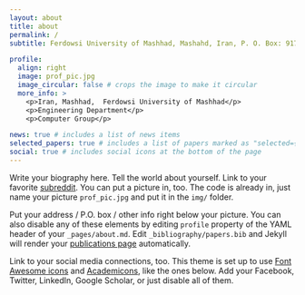 ```yaml
---
layout: about
title: about
permalink: /
subtitle: Ferdowsi University of Mashhad, Mashahd, Iran, P. O. Box: 91779-48974

profile:
  align: right
  image: prof_pic.jpg
  image_circular: false # crops the image to make it circular
  more_info: >
    <p>Iran, Mashhad,  Ferdowsi University of Mashhad</p>
    <p>Engineering Department</p>
    <p>Computer Group</p>

news: true # includes a list of news items
selected_papers: true # includes a list of papers marked as "selected={true}"
social: true # includes social icons at the bottom of the page
---
```


Write your biography here. Tell the world about yourself. Link to your favorite [subreddit](http://reddit.com). You can put a picture in, too. The code is already in, just name your picture `prof_pic.jpg` and put it in the `img/` folder.

Put your address / P.O. box / other info right below your picture. You can also disable any of these elements by editing `profile` property of the YAML header of your `_pages/about.md`. Edit `_bibliography/papers.bib` and Jekyll will render your [publications page](/al-folio/publications/) automatically.

Link to your social media connections, too. This theme is set up to use [Font Awesome icons](https://fontawesome.com/) and [Academicons](https://jpswalsh.github.io/academicons/), like the ones below. Add your Facebook, Twitter, LinkedIn, Google Scholar, or just disable all of them.
